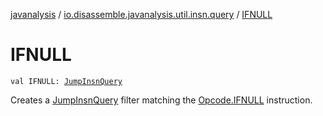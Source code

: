 [javanalysis](../index.md) / [io.disassemble.javanalysis.util.insn.query](index.md) / [IFNULL](./-i-f-n-u-l-l.md)

# IFNULL

`val IFNULL: `[`JumpInsnQuery`](-jump-insn-query/index.md)

Creates a [JumpInsnQuery](-jump-insn-query/index.md) filter matching the [Opcode.IFNULL](#) instruction.

